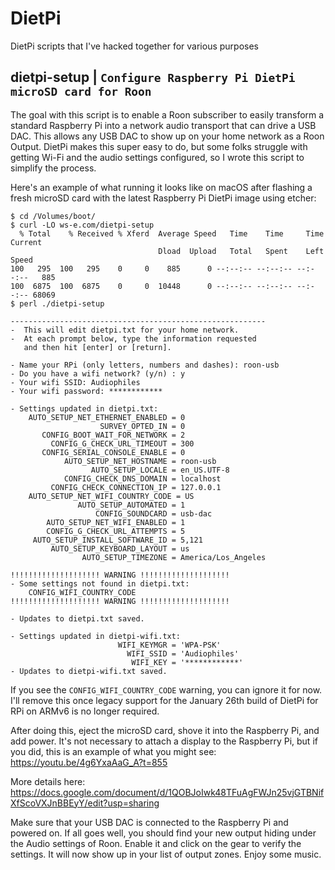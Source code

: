 # DietPi
DietPi scripts that I've hacked together for various purposes

## dietpi-setup | `Configure Raspberry Pi DietPi microSD card for Roon`

The goal with this script is to enable a Roon subscriber to easily transform a standard Raspberry Pi into a network audio transport that can drive a USB DAC. This allows any USB DAC to show up on your home network as a Roon Output. DietPi makes this super easy to do, but some folks struggle with getting Wi-Fi and the audio settings configured, so I wrote this script to simplify the process.

Here's an example of what running it looks like on macOS after flashing a fresh microSD card with the latest Raspberry Pi DietPi image using etcher:

```
$ cd /Volumes/boot/
$ curl -LO ws-e.com/dietpi-setup
  % Total    % Received % Xferd  Average Speed   Time    Time     Time  Current
                                 Dload  Upload   Total   Spent    Left  Speed
100   295  100   295    0     0    885      0 --:--:-- --:--:-- --:--:--   885
100  6875  100  6875    0     0  10448      0 --:--:-- --:--:-- --:--:-- 68069
$ perl ./dietpi-setup

---------------------------------------------------------
-  This will edit dietpi.txt for your home network.
-  At each prompt below, type the information requested
   and then hit [enter] or [return].

- Name your RPi (only letters, numbers and dashes): roon-usb
- Do you have a wifi network? (y/n) : y
- Your wifi SSID: Audiophiles
- Your wifi password: ************

- Settings updated in dietpi.txt:
    AUTO_SETUP_NET_ETHERNET_ENABLED = 0
                    SURVEY_OPTED_IN = 0
       CONFIG_BOOT_WAIT_FOR_NETWORK = 2
         CONFIG_G_CHECK_URL_TIMEOUT = 300
       CONFIG_SERIAL_CONSOLE_ENABLE = 0
            AUTO_SETUP_NET_HOSTNAME = roon-usb
                  AUTO_SETUP_LOCALE = en_US.UTF-8
            CONFIG_CHECK_DNS_DOMAIN = localhost
         CONFIG_CHECK_CONNECTION_IP = 127.0.0.1
    AUTO_SETUP_NET_WIFI_COUNTRY_CODE = US
               AUTO_SETUP_AUTOMATED = 1
                   CONFIG_SOUNDCARD = usb-dac
        AUTO_SETUP_NET_WIFI_ENABLED = 1
        CONFIG_G_CHECK_URL_ATTEMPTS = 5
     AUTO_SETUP_INSTALL_SOFTWARE_ID = 5,121
         AUTO_SETUP_KEYBOARD_LAYOUT = us
                AUTO_SETUP_TIMEZONE = America/Los_Angeles

!!!!!!!!!!!!!!!!!!!! WARNING !!!!!!!!!!!!!!!!!!!!
- Some settings not found in dietpi.txt:
    CONFIG_WIFI_COUNTRY_CODE
!!!!!!!!!!!!!!!!!!!! WARNING !!!!!!!!!!!!!!!!!!!!

- Updates to dietpi.txt saved.

- Settings updated in dietpi-wifi.txt:
                        WIFI_KEYMGR = 'WPA-PSK'
                          WIFI_SSID = 'Audiophiles'
                           WIFI_KEY = '************'
- Updates to dietpi-wifi.txt saved.
```

If you see the `CONFIG_WIFI_COUNTRY_CODE` warning, you can ignore it for now. I'll remove this once legacy support for the January 26th build of DietPi for RPi on ARMv6 is no longer required.

After doing this, eject the microSD card, shove it into the Raspberry Pi, and add power. It's not necessary to attach a display to the Raspberry Pi, but if you did, this is an example of what you might see: https://youtu.be/4g6YxaAaG_A?t=855

More details here: https://docs.google.com/document/d/1QOBJoIwk48TFuAgFWJn25vjGTBNifXfScoVXJnBBEyY/edit?usp=sharing

Make sure that your USB DAC is connected to the Raspberry Pi and powered on. If all goes well, you should find your new output hiding under the Audio settings of Roon. Enable it and click on the gear to verify the settings. It will now show up in your list of output zones. Enjoy some music.
